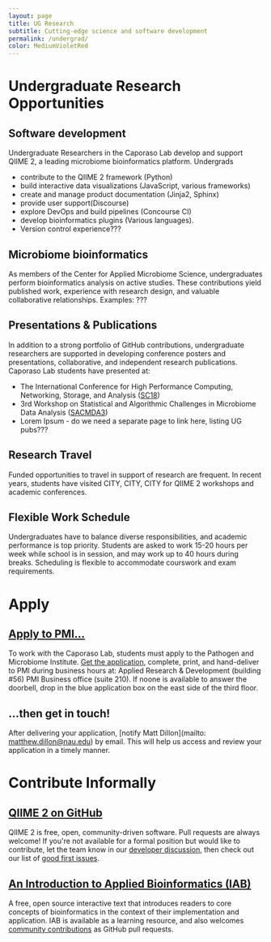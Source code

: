 ```yaml
---
layout: page
title: UG Research
subtitle: Cutting-edge science and software development
permalink: /undergrad/
color: MediumVioletRed
---
```


# Undergraduate Research Opportunities

## Software development
Undergraduate Researchers in the Caporaso Lab develop and support QIIME 2, a leading
microbiome bioinformatics platform. Undergrads
  *  contribute to the QIIME 2 framework (Python)
  *  build interactive data visualizations (JavaScript, various frameworks)
  *  create and manage product documentation (Jinja2, Sphinx)
  *  provide user support(Discourse)
  *  explore DevOps and build pipelines (Concourse CI)
  *  develop bioinformatics plugins (Various languages).
  *  Version control experience???

## Microbiome bioinformatics
As members of the Center for Applied Microbiome Science, undergraduates perform
bioinformatics analysis on active studies. These contributions yield published
work, experience with research design, and valuable collaborative relationships. Examples: ???

## Presentations & Publications
In addition to a strong portfolio of GitHub contributions, undergraduate researchers
are supported in developing conference posters and presentations, collaborative,
and independent research publications. Caporaso Lab students have presented at:
- The International Conference for High Performance Computing, Networking, Storage, and Analysis ([SC18](https://sc18.supercomputing.org/))
- 3rd Workshop on Statistical and Algorithmic Challenges in Microbiome Data Analysis ([SACMDA3](https://www.simonsfoundation.org/event/3rd-workshop-on-statistical-and-algorithmic-challenges-in-microbiome-data-analysis/))
- Lorem Ipsum - do we need a separate page to link here, listing UG pubs???

## Research Travel
Funded opportunities to travel in support of research are frequent.
In recent years, students have visited CITY, CITY, CITY for QIIME 2 workshops
and academic conferences.

## Flexible Work Schedule
Undergraduates have to balance diverse responsibilities, and academic performance
is top priority. Students are asked to work 15-20 hours per week while school is
in session, and may work up to 40 hours during breaks. Scheduling is flexible to
accommodate courswork and exam requirements.

# Apply

## [Apply to PMI...](https://nau.edu/pmi/pathogen-microbiome-institute/undergraduate-employment-opportunities/)
To work with the Caporaso Lab, students must apply to the Pathogen and Microbiome
Institute. [Get the application](https://nau.edu/pmi/pathogen-microbiome-institute/undergraduate-employment-opportunities/),
complete, print, and hand-deliver to PMI during business hours at: Applied Research
& Development (building #56) PMI Business office (suite 210). If noone is available
to answer the doorbell, drop in the blue application box on the east side of the
third floor.

## ...then get in touch!
After delivering your application, [notify Matt Dillon](mailto: matthew.dillon@nau.edu)
by email. This will help us access and review your application in a timely manner.

# Contribute Informally

## [QIIME 2 on GitHub](https://github.com/qiime2/)
QIIME 2 is free, open, community-driven software. Pull requests are always welcome!
If you're not available for a formal position but would like to contribute, let
the team know in our [developer discussion](https://forum.qiime2.org/c/dev-discussion),
then check out our list of [good first issues](bit.ly/good_first_issues).

## [An Introduction to Applied Bioinformatics (IAB)](http://readiab.org/)
A free, open source interactive text that introduces readers to core concepts of
bioinformatics in the context of their implementation and application. IAB is
available as a learning resource, and also welcomes [community contributions](https://github.com/applied-bioinformatics/An-Introduction-to-Applied-Bioinformatics/blob/master/CONTRIBUTING.md)
as GitHub pull requests.
